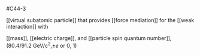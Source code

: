 #C44-3 

[[virtual subatomic particle]] that provides [[force mediation]] for the [[weak interaction]] with 

[[mass]], [[electric charge]], and [[particle spin quantum number]], (80.4/91.2 $\text{ GeV/c}^2$,$\pm e \text{ or } 0$, 1)